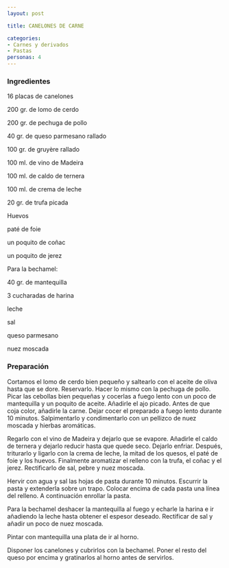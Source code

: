 ```yaml
---
layout: post

title: CANELONES DE CARNE

categories:
- Carnes y derivados
- Pastas
personas: 4 
---
```


<h3>Ingredientes</h3>
16 placas de canelones

200 gr. de lomo de cerdo

200 gr. de pechuga de pollo

40 gr. de queso parmesano rallado

100 gr. de gruyère rallado

100 ml. de vino de Madeira

100 ml. de caldo de ternera

100 ml. de crema de leche

20 gr. de trufa picada

Huevos

paté de foie

un poquito de coñac

un poquito de jerez

Para la bechamel:

40 gr. de mantequilla

3 cucharadas de harina

leche

sal

queso parmesano

nuez moscada

<h3>Preparación</h3>
Cortamos el lomo de cerdo bien pequeño y saltearlo con el aceite de oliva hasta que se dore. Reservarlo. Hacer lo mismo con la pechuga de pollo. Picar las cebollas bien pequeñas y cocerlas a fuego lento con un poco de mantequilla y un poquito de aceite. Añadirle el ajo picado. Antes de que coja color, añadirle la carne. Dejar cocer el preparado a fuego lento durante 10 minutos. Salpimentarlo y condimentarlo con un pellizco de nuez moscada y hierbas aromáticas.

Regarlo con el vino de Madeira y dejarlo que se evapore. Añadirle el caldo de ternera y dejarlo reducir hasta que quede seco. Dejarlo enfriar. Después, triturarlo y ligarlo con la crema de leche, la mitad de los quesos, el paté de foie y los huevos. Finalmente aromatizar el relleno con la trufa, el coñac y el jerez. Rectificarlo de sal, pebre y nuez moscada.

Hervir con agua y sal las hojas de pasta durante 10 minutos. Escurrir la pasta y extenderla sobre un trapo. Colocar encima de cada pasta una línea del relleno. A continuación enrollar la pasta.

Para la bechamel deshacer la mantequilla al fuego y echarle la harina e ir añadiendo la leche hasta obtener el espesor deseado. Rectificar de sal y añadir un poco de nuez moscada.

Pintar con mantequilla una plata de ir al horno.

Disponer los canelones y cubrirlos con la bechamel. Poner el resto del queso por encima y gratinarlos al horno antes de servirlos.